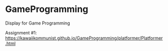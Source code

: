 # GameProgramming
 Display for Game Programming
 
 Assignment #1: https://kawaiikommunist.github.io/GameProgramming/platformer/Platformer.html
